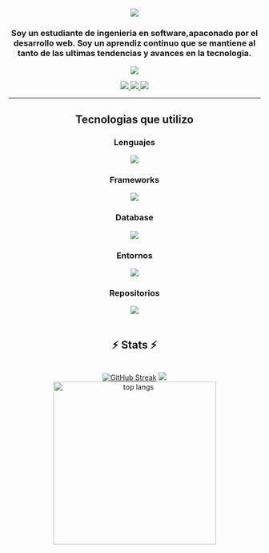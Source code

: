 <h1 align="center">
    <img src="https://readme-typing-svg.herokuapp.com/?font=Righteous&size=35&center=true&vCenter=true&width=500&height=70&duration=4000&lines=!Hola+mi+nombre+es;Eduardo+Punina!;" />
</h1>

<h3 align="center">Soy un estudiante de ingenieria en software,apaconado por el desarrollo web. Soy un aprendiz continuo que se mantiene al tanto de las ultimas tendencias y avances en la tecnologia.</h3>
<p align='center'>
    <img src="https://www.lambdatest.com/resources/images/news24.gif">
</p>

<div align="center">
  <a href="mailto:epunina6299@uta.edu.ec">
    <img src="https://img.shields.io/badge/Gmail-333333?style=for-the-badge&logo=gmail&logoColor=red" />
  </a>
  <a href="https://www.linkedin.com/in/eduardo-punina-501711220/" target="_blank">
    <img src="https://img.shields.io/badge/LinkedIn-0077B5?style=for-the-badge&logo=linkedin&logoColor=white" target="_blank" />
  </a>
  <a href="https://github.com/edupunina" target="_blank">
     <img src="https://img.shields.io/badge/GitGub-000?style=for-the-badge&logo=github&logoColor=white" target="_blank" /> <!-- sqlite, safari, google-chrome are other good icon options -->
  </a>
</div>
 <hr/>

<h2 align="center">Tecnologias que utilizo</h2>
<div align="center">
<h3 align="center">Lenguajes</h3>
    <img src="https://skillicons.dev/icons?i=java,javascript,python,html,css,typescript,php" />
    <h3 align="center">Frameworks</h3>
    <img src="https://skillicons.dev/icons?i=react,bootstrap,angular,jquery,nodejs" />
    <h3 align="center">Database</h3>
    <img src="https://skillicons.dev/icons?i=mysql,postgresql,firebase,mongodb,sqlite,docker" />
    <h3 align="center">Entornos</h3>
    <img src="https://skillicons.dev/icons?i=vscode,eclipse" />
    <h3 align="center">Repositorios</h3>
    <img src="https://skillicons.dev/icons?i=gitlab,github,replit,git" />
</div>
<br>
<h2 align="center">⚡ Stats ⚡</h2>
<br>
<div align=center>
  <a href="https://git.io/streak-stats"><img src="https://streak-stats.demolab.com?user=edupunina&theme=dark&locale=es" alt="GitHub Streak" /></a>
<picture>
  <source
    srcset="https://github-readme-stats.vercel.app/api?username=edupunina&show_icons=true&theme=dark"
    media="(prefers-color-scheme: dark)"
  />
  <source
    srcset="https://github-readme-stats.vercel.app/api?username=edupunina&show_icons=true"
    media="(prefers-color-scheme: light), (prefers-color-scheme: no-preference)"
  />
  <img src="https://github-readme-stats.vercel.app/api?username=edupunina&show_icons=true" />
</picture>
  <br/>
   <img width=325 align="center" src="https://github-readme-stats.vercel.app/api/top-langs/?username=edupunina&layout=donut&theme=dark" alt="top langs" />
</div>
</div>
